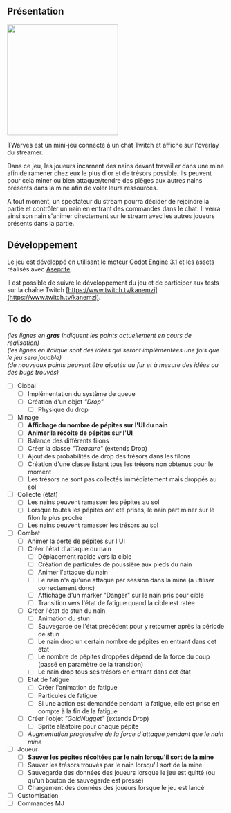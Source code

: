 ## Présentation
<img src="https://github.com/SimonROZEC/TWarves/blob/master/banner.png" height="256">

TWarves est un mini-jeu connecté à un chat Twitch et affiché sur l'overlay du streamer.
  
Dans ce jeu, les joueurs incarnent des nains devant travailler dans une mine afin de ramener chez eux le plus d'or et de trésors possible. Ils peuvent pour cela miner ou bien attaquer/tendre des pièges aux autres nains présents dans la mine afin de voler leurs ressources.
  
A tout moment, un spectateur du stream pourra décider de rejoindre la partie et contrôler un nain en entrant des commandes dans le chat. Il verra ainsi son nain s'animer directement sur le stream avec les autres joueurs présents dans la partie.

## Développement

Le jeu est développé en utilisant le moteur [Godot Engine 3.1](https://github.com/godotengine/godot) et les assets réalisés avec [Aseprite](https://github.com/aseprite/aseprite).

Il est possible de suivre le développement du jeu et de participer aux tests sur la chaîne Twitch [https://www.twitch.tv/kanemzi](https://www.twitch.tv/kanemzi).

## To do

*(les lignes en **gras** indiquent les points actuellement en cours de réalisation)*\
*(les lignes en italique sont des idées qui seront implémentées une fois que le jeu sera jouable)*\
*(de nouveaux points peuvent être ajoutés au fur et à mesure des idées ou des bugs trouvés)*

- [ ] Global
  - [ ] Implémentation du système de queue
  - [ ] Création d'un objet *"Drop"*
     - [ ] Physique du drop
- [ ] Minage
  - [ ] **Affichage du nombre de pépites sur l'UI du nain**
  - [ ] **Animer la récolte de pépites sur l'UI**
  - [ ] Balance des différents filons
  - [ ] Créer la classe *"Treasure"* (extends Drop)
  - [ ] Ajout des probabilités de drop des trésors dans les filons
  - [ ] Création d'une classe listant tous les trésors non obtenus pour le moment
  - [ ] Les trésors ne sont pas collectés immédiatement mais droppés au sol
- [ ] Collecte (état)
  - [ ] Les nains peuvent ramasser les pépites au sol
  - [ ] Lorsque toutes les pépites ont été prises, le nain part miner sur le filon le plus proche
  - [ ] Les nains peuvent ramasser les trésors au sol
- [ ] Combat
  - [ ] Animer la perte de pépites sur l'UI
  - [ ] Créer l'état d'attaque du nain
    - [ ] Déplacement rapide vers la cible
    - [ ] Création de particules de poussière aux pieds du nain
    - [ ] Animer l'attaque du nain
    - [ ] Le nain n'a qu'une attaque par session dans la mine (à utiliser correctement donc)
    - [ ] Affichage d'un marker "Danger" sur le nain pris pour cible
    - [ ] Transition vers l'état de fatigue quand la cible est ratée
  - [ ] Créer l'état de stun du nain
    - [ ] Animation du stun
    - [ ] Sauvegarde de l'état précédent pour y retourner après la période de stun
    - [ ] Le nain drop un certain nombre de pépites en entrant dans cet état
    - [ ] Le nombre de pépites droppées dépend de la force du coup (passé en paramètre de la transition)
    - [ ] Le nain drop tous ses trésors en entrant dans cet état
  - [ ] Etat de fatigue
    - [ ] Créer l'animation de fatigue
    - [ ] Particules de fatigue
    - [ ] Si une action est demandée pendant la fatigue, elle est prise en compte à la fin de la fatigue
  - [ ] Créer l'objet *"GoldNugget"* (extends Drop)
    - [ ] Sprite aléatoire pour chaque pépite
  - [ ] *Augmentation progressive de la force d'attaque pendant que le nain mine*
- [ ] Joueur
  - [ ] **Sauver les pépites récoltées par le nain lorsqu'il sort de la mine**
  - [ ] Sauver les trésors trouvés par le nain lorsqu'il sort de la mine
  - [ ] Sauvegarde des données des joueurs lorsque le jeu est quitté (ou qu'un bouton de sauvegarde est pressé)
  - [ ] Chargement des données des joueurs lorsque le jeu est lancé
- [ ] Customisation
- [ ] Commandes MJ
